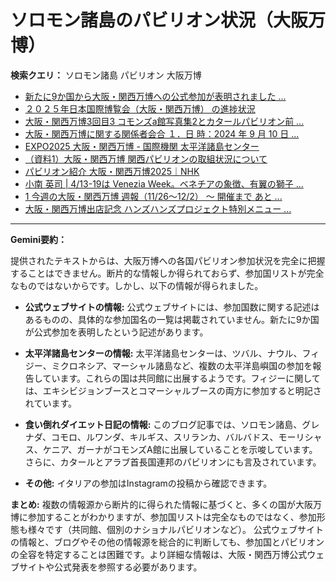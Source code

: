 # ソロモン諸島のパビリオン状況（大阪万博）

**検索クエリ：** ソロモン諸島 パビリオン 大阪万博

- [新たに9か国から大阪・関西万博への公式参加が表明されました ...](https://www.expo2025.or.jp/news/news-20220531-01/)
- [２０２５年日本国際博覧会（大阪・関西万博） の進捗状況](https://www.cas.go.jp/jp/seisaku/expo_suisin_honbu/kankei_renraku/dai5/siryou1.pdf)
- [大阪・関西万博3回目3 コモンズa館写真集2とカタールパビリオン前 ...](https://ameblo.jp/bomuu/entry-12895014892.html)
- [大阪・関西万博に関する関係者会合 １．日 時：2024 年 9 月 10 日 ...](https://www.cas.go.jp/jp/seisaku/osaka_kansai_banpaku/pdf/r60910_siryou1.pdf)
- [EXPO2025 大阪・関西万博 - 国際機関 太平洋諸島センター](https://pic.or.jp/featured_word/10255/)
- [（資料1）大阪・関西万博 関西パビリオンの取組状況について](https://www.kouiki-kansai.jp/material/files/group/3/1-170shiryo1.pdf)
- [パビリオン紹介 大阪・関西万博2025｜NHK](https://www3.nhk.or.jp/news/special/osaka_expo/pavilion/)
- [小南 英司 | 4/13-19は Venezia Week。ベネチアの象徴、有翼の獅子 ...](https://www.instagram.com/p/DInhIZzS0eV/)
- [1 今週の大阪・関西万博 週報（11/26～12/2） ～ 開催まで あと ...](https://www.shikoku.meti.go.jp/03_sesakudocs/0310_expo2025/weeklyreport/241126-1202.pdf)
- [大阪・関西万博出店記念 ハンズハンズプロジェクト特別メニュー ...](https://www.kurasushi.co.jp/2025expo/handshands/)


---

**Gemini要約：**

提供されたテキストからは、大阪万博への各国パビリオン参加状況を完全に把握することはできません。断片的な情報しか得られておらず、参加国リストが完全なものではないからです。しかし、以下の情報が得られました。


* **公式ウェブサイトの情報:** 公式ウェブサイトには、参加国数に関する記述はあるものの、具体的な参加国名の一覧は掲載されていません。新たに9か国が公式参加を表明したという記述があります。

* **太平洋諸島センターの情報:** 太平洋諸島センターは、ツバル、ナウル、フィジー、ミクロネシア、マーシャル諸島など、複数の太平洋島嶼国の参加を報告しています。これらの国は共同館に出展するようです。フィジーに関しては、エキシビジョンブースとコマーシャルブースの両方に参加すると明記されています。

* **食い倒れダイエット日記の情報:** このブログ記事では、ソロモン諸島、グレナダ、コモロ、ルワンダ、キルギス、スリランカ、バルバドス、モーリシャス、ケニア、ガーナがコモンズA館に出展していることを示唆しています。さらに、カタールとアラブ首長国連邦のパビリオンにも言及されています。

* **その他:** イタリアの参加はInstagramの投稿から確認できます。


**まとめ:**  複数の情報源から断片的に得られた情報に基づくと、多くの国が大阪万博に参加することがわかりますが、参加国リストは完全なものではなく、参加形態も様々です（共同館、個別のナショナルパビリオンなど）。  公式ウェブサイトの情報と、ブログやその他の情報源を総合的に判断しても、参加国とパビリオンの全容を特定することは困難です。より詳細な情報は、大阪・関西万博公式ウェブサイトや公式発表を参照する必要があります。

